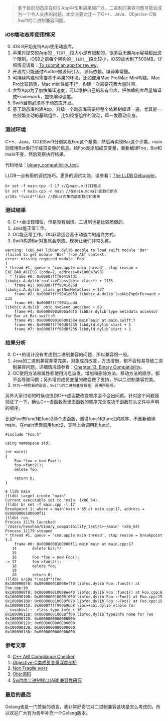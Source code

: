 > 鉴于目前动态库在iOS App中使用越来越广泛，二进制的兼容问题可能会成为一个令人头疼的问题。本文主要对比一下C++、Java、Objecive-C和Swift的二进制兼容问题。

### iOS端动态库使用情况

0. iOS 8开始支持App使用动态库。
0. 苹果对提交的App的`__TEXT__`段大小是有限制的，很多巨无霸App容易超出这个限制。iOS9之前每个架构的`__TEXT__`段比较小，iOS9放大到了500MB。详细情况请看：[To submit an app for review](https://developer.apple.com/library/content/documentation/LanguagesUtilities/Conceptual/iTunesConnect_Guide/Chapters/SubmittingTheApp.html)。
0. 开源库只能通过Podfile做源码引入，源码依赖，编译非常慢。
0. 可持续构建也需要基于苹果的环境，比如使用Mac Pro/Mac Mini构建。Mac Pro比较昂贵，Mac mini性能不行，构建一次需要花费大量时间。
0. 大型App为了加快编译速度，可以维护自己的私有仓库，把依赖的库尽量编译成Framework，加快编译速度。
0. Swift目前必须基于动态库开发。
0. 基于动态库构建App，升级一个动态库需要将整个依赖树编译一遍。尤其是一些频繁变动的基础组件，比如视觉组件的改动，牵一发而动全身。

### 测试环境

C++、Java、OC和Swift分别实现Foo这个基类，然后再实现Bar这个子类，main则使用Bar类打印成员变量的信息。给Foo类添加成员变量，重新编译Foo，Bar和main不变，然后观察执行结果。

代码地址：[binary_compatibility_test](https://github.com/henshao/binary_compatibility_test)。

LLDB一点有用的调试技巧。更多的调试功能，请参看：[The LLDB Debugger](https://lldb.llvm.org/lldb-gdb.html)。
```
br set -f main.cpp -l 17 //在main.m:17打断点
br set -f main.cpp -n main //在main.m:main函数打断点
x/10a *(void**)bar //将bar对象的虚函数打印出来
```

### 测试结果

0. C++会出现错位，但是没有崩溃。二进制也是比较脆弱的。
0. Java能正常工作。
0. OC能正常工作。OC非常适合基于动态库的组件方式。
0. Swift构造Bar对象就会崩溃。现状让我们非常头疼。

```
warning: (x86_64) libBar.dylib unable to load swift module 'Bar' (failed to get module 'Bar' from AST context:
error: missing required module 'Foo'
)
* thread #1, queue = 'com.apple.main-thread', stop reason = EXC_BAD_ACCESS (code=2, address=0x1000a7a98)
  * frame #0: 0x00007fff90419fd1 libobjc.A.dylib`realizeClass(objc_class*) + 1155
    frame #1: 0x00007fff9041d26d libobjc.A.dylib`_class_getNonMetaClass + 127
    frame #2: 0x00007fff9041d053 libobjc.A.dylib`lookUpImpOrForward + 232
    frame #3: 0x00007fff9041cad4 libobjc.A.dylib`_objc_msgSend_uncached + 68
    frame #4: 0x00000001000a4df5 libBar.dylib`type metadata accessor for Bar at Bar.swift:0
    frame #5: 0x0000000100001584 main`main at main.swift:7
    frame #6: 0x00007fff90d0f235 libdyld.dylib`start + 1
    frame #7: 0x00007fff90d0f235 libdyld.dylib`start + 1
```

### 结果分析

0. C++的设计没有考虑到二进制兼容的问题，所以兼容很一般。
0. Java的二进制兼容非常完美，对象成员改变，方法增删，都不会轻易导致二进制兼容问题。详细情况请参看：[Chapter 13. Binary Compatibility](https://docs.oracle.com/javase/specs/jls/se7/html/jls-13.html)。
0. OC使用方法和属性都使用消息派发，增加和删除方法，移动方法的顺序，都不会导致问题；另外增对成员变量的改变做了支持，所以二进制兼容完美。
0. `作为一种崭新的语言，Swift的二进制兼容最差，匪夷所思啊。`

另外大家讨论的时候也提到C++虚函数改变顺序会不会出问题。针对这个问题我验证了一下，确认C++虚函数表里面函数的顺序完全取决于函数在头文件中声明的顺序。

比如Foo有func1和func2两个虚函数，调换func1和func2的顺序，不重新编译main。在main里面调用func2，实际上会调用到func1。

```
#include "Foo.h"

using namespace std;

int main()
{
    Foo *foo = new Foo();
    foo->func2();
    delete foo;

    return 0;
}   
```

```
$ lldb main
(lldb) target create "main"
Current executable set to 'main' (x86_64).
(lldb) br set -f main.cpp -l 17
Breakpoint 1: where = main`main + 65 at main.cpp:17, address = 0x0000000100000f11
(lldb) run
Process 11179 launched: '/Users/henshao/binary_compatibility_test/C++/main' (x86_64)
Process 11179 stopped
* thread #1, queue = 'com.apple.main-thread', stop reason = breakpoint 1.1
    frame #0: 0x0000000100000f11 main`main at main.cpp:17
   14       delete bar;*/
   15   
   16       Foo *foo = new Foo();
-> 17       foo->func2();
   18       delete foo;
   19   
   20       return 0;
(lldb) x/10a *(void**)foo
0x1000900f0: 0x000000010008eff0 libfoo.dylib`Foo::func2() at Foo.cpp:10
0x1000900f8: 0x000000010008ee40 libfoo.dylib`Foo::func1() at Foo.cpp:6
0x100090100: 0x000000010008f050 libfoo.dylib`Foo::~Foo() at Foo.cpp:15
0x100090108: 0x000000010008f070 libfoo.dylib`Foo::~Foo() at Foo.cpp:15
0x100090110: 0x00007fff999b9bb8 libc++abi.dylib`vtable for __cxxabiv1::__class_type_info + 16
0x100090118: 0x000000010008ff00 libfoo.dylib`typeinfo name for Foo
0x100090120: 0x0000000000000000
0x100090128: 0x0000000000000000
0x100090130: 0x0000000000000000
0x100090138: 0x0000000000000000
```

### 参考文章

0. [C++ ABI Compliance Checker](https://lvc.github.io/abi-compliance-checker/)
0. [Objective-C类成员变量深度剖析](http://quotation.github.io/objc/2015/05/21/objc-runtime-ivar-access.html)
0. [Non Fragile ivars](http://www.jianshu.com/p/3b219ab86b09)
0. [Objc源码](https://github.com/opensource-apple/objc4)
0. [Swift库二进制接口(ABI)兼容性研究](http://www.jianshu.com/p/5860f5542f21)

### 最后的最后

Golang也是一门赞新的语言，我非常好奇它对二进制兼容这块是怎么考虑的，所以欢迎广大有为青年补充一个Golang版本。

